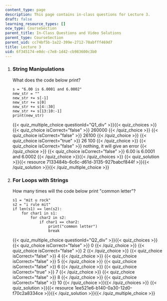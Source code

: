 ```yaml
---
content_type: page
description: This page contains in-class questions for Lecture 3.
draft: false
learning_resource_types: []
ocw_type: CourseSection
parent_title: In-Class Questions and Video Solutions
parent_type: CourseSection
parent_uid: cc74bf5b-1a22-399e-2712-70abfff469d7
title: Lecture 3
uid: 6f345174-e0dc-c7e8-1d42-cb983600c3b0
---
```

1.  ### String Manipulations
    
    What does the code below print?
    
    ```
    s = "6.00 is 6.0001 and 6.0002"
    new_str = ""
    new_str += s[-1]
    new_str += s[0]
    new_str += s[4::30] 
    new_str += s[13:10:-1]
    print(new_str)
    ```
    
      
    {{< quiz_multiple_choice questionId="Q1_div" >}}{{< quiz_choices >}}{{< quiz_choice isCorrect="false" >}}&nbsp;260000&nbsp;{{< /quiz_choice >}}
    {{< quiz_choice isCorrect="false" >}}&nbsp;26100&nbsp;{{< /quiz_choice >}}
    {{< quiz_choice isCorrect="true" >}}&nbsp;26 100&nbsp;{{< /quiz_choice >}}
    {{< quiz_choice isCorrect="false" >}}&nbsp;nothing, it will give an error&nbsp;{{< /quiz_choice >}}
    {{< quiz_choice isCorrect="false" >}}&nbsp;6.00 is 6.0001 and 6.0002&nbsp;{{< /quiz_choice >}}{{< /quiz_choices >}}
    {{< quiz_solution >}}{{< resource 7133484b-6c6c-d61d-3135-927babcf844f >}}{{< /quiz_solution >}}{{< /quiz_multiple_choice >}}
  
3.  ### For Loops with Strings
    
    How many times will the code below print "common letter"?

    ```
    s1 = "mit u rock"
    s2 = "i rule mit"
    if len(s1) == len(s2):
        for char1 in s1:
            for char2 in s2:
                if char1 == char2:
                    print("common letter")
                    break

    ```
    
    {{< quiz_multiple_choice questionId="Q2_div" >}}{{< quiz_choices >}}{{< quiz_choice isCorrect="false" >}}&nbsp;0&nbsp;{{< /quiz_choice >}}
    {{< quiz_choice isCorrect="false" >}}&nbsp;2&nbsp;{{< /quiz_choice >}}
    {{< quiz_choice isCorrect="false" >}}&nbsp;4&nbsp;{{< /quiz_choice >}}
    {{< quiz_choice isCorrect="false" >}}&nbsp;5&nbsp;{{< /quiz_choice >}}
    {{< quiz_choice isCorrect="false" >}}&nbsp;6&nbsp;{{< /quiz_choice >}}
    {{< quiz_choice isCorrect="true" >}}&nbsp;7&nbsp;{{< /quiz_choice >}}
    {{< quiz_choice isCorrect="false" >}}&nbsp;8&nbsp;{{< /quiz_choice >}}
    {{< quiz_choice isCorrect="false" >}}&nbsp;10&nbsp;{{< /quiz_choice >}}{{< /quiz_choices >}}
    {{< quiz_solution >}}{{< resource 1ee521e6-b140-0a30-12d0-f70c2a8334ce >}}{{< /quiz_solution >}}{{< /quiz_multiple_choice >}}
